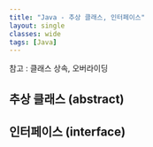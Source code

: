 ```yaml
---
title: "Java - 추상 클래스, 인터페이스"
layout: single
classes: wide
tags: [Java]
---
```


참고 : 클래스 상속, 오버라이딩

## 추상 클래스 (abstract)


## 인터페이스 (interface)
